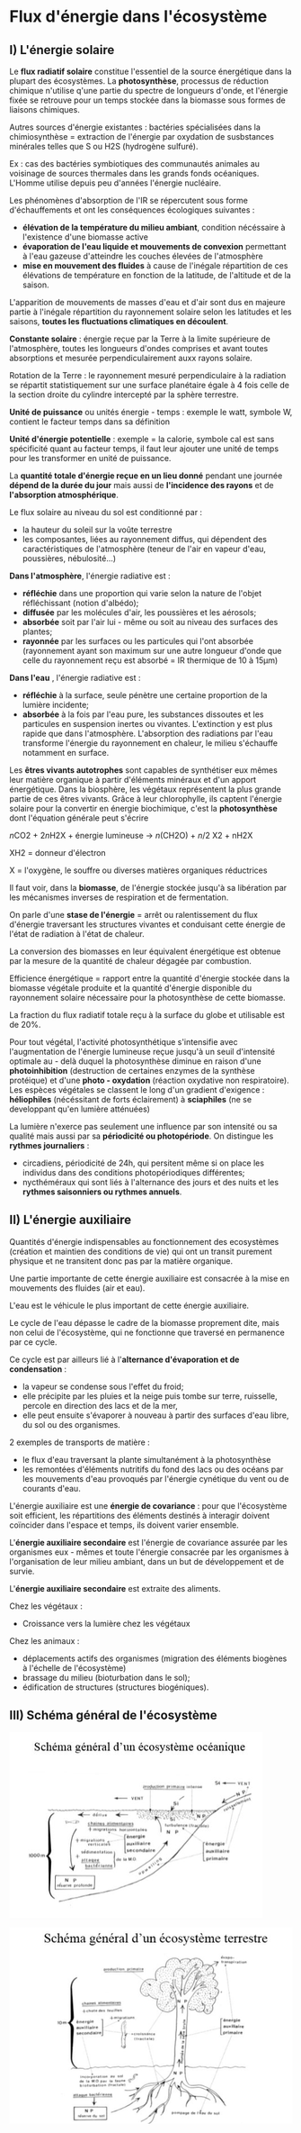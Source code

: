 # Flux d'énergie dans l'écosystème

## I) L'énergie solaire

Le **flux radiatif solaire** constitue l'essentiel de la source énergétique dans la plupart des écosystèmes. La **photosynthèse**, processus de réduction chimique n'utilise q'une partie du spectre de longueurs d'onde, et l'énergie fixée se retrouve pour un temps stockée dans la biomasse sous formes de liaisons chimiques.

Autres sources d'énergie existantes : bactéries spécialisées dans la chimiosynthèse = extraction de l'énergie par oxydation de susbstances minérales telles que S ou H2S (hydrogène sulfuré).

Ex : cas des bactéries symbiotiques des communautés animales au voisinage de sources thermales dans les grands fonds océaniques. L'Homme utilise depuis peu d'années l'énergie nucléaire.

Les phénomènes d'absorption de l'IR se répercutent sous forme d'échauffements et ont les conséquences écologiques suivantes :

* **élévation de la température du milieu ambiant**, condition nécéssaire à l'existence d'une biomasse active
* **évaporation de l'eau liquide et mouvements de convexion** permettant à l'eau gazeuse d'atteindre les couches élevées de l'atmosphère
* **mise en mouvement des fluides** à cause de l'inégale répartition de ces élévations de température en fonction de la latitude, de l'altitude et de la saison.

L'apparition de mouvements de masses d'eau et d'air sont dus en majeure partie à l'inégale répartition du rayonnement solaire selon les latitudes et les saisons, **toutes les fluctuations climatiques en découlent**.

**Constante solaire** : énergie reçue par la Terre à la limite supérieure de l'atmosphère, toutes les longueurs d'ondes comprises et avant toutes absorptions et mesurée perpendiculairement auxx rayons solaire.

Rotation de la Terre : le rayonnement mesuré perpendiculaire à la radiation se répartit statistiquement sur une surface planétaire égale à 4 fois celle de la section droite du cylindre intercepté par la sphère terrestre.

**Unité de puissance** ou unités énergie - temps : exemple le watt, symbole W, contient le facteur temps dans sa définition

**Unité d'énergie potentielle** : exemple = la calorie, symbole cal est sans spécificité quant au facteur temps, il faut leur ajouter une unité de temps pour les transformer en unité de puissance. 

La **quantité totale d'énergie reçue en un lieu donné** pendant une journée **dépend de la durée du jour** mais aussi de **l'incidence des rayons** et de **l'absorption atmosphérique**.

Le flux solaire au niveau du sol est conditionné par :

* la hauteur du soleil sur la voûte terrestre
* les composantes, liées au rayonnement diffus, qui dépendent des caractéristiques de l'atmosphère (teneur de l'air en vapeur d'eau, poussières, nébulosité...)

**Dans l'atmosphère**, l'énergie radiative est :

* **réfléchie** dans une proportion qui varie selon la nature de l'objet réfléchissant (notion d'albédo);
* **diffusée** par les molécules d'air, les poussières et les aérosols;
* **absorbée** soit par l'air lui - même ou soit au niveau des surfaces des plantes;
* **rayonnée** par les surfaces ou les particules qui l'ont absorbée (rayonnement ayant son maximum sur une autre longueur d'onde que celle du rayonnement reçu est absorbé = IR thermique de 10 à 15µm)

**Dans l'eau** , l'énergie radiative est :

* **réfléchie** à la surface, seule pénètre une certaine proportion de la lumière incidente;
* **absorbée** à la fois par l'eau pure, les substances dissoutes et les particules en suspension inertes ou vivantes. L'extinction y est plus rapide que dans l'atmosphère. L'absorption des radiations par l'eau transforme l'énergie du rayonnement en chaleur, le milieu s'échauffe notamment en surface.

Les **êtres vivants autotrophes** sont capables de synthétiser eux mêmes leur matière organique à partir d'éléments minéraux et d'un apport énergétique. Dans la biosphère, les végétaux représentent la plus grande partie de ces êtres vivants. Grâce à leur chlorophylle, ils captent l'énergie solaire pour la convertir en énergie biochimique, c'est la **photosynthèse** dont l'équation générale peut s'écrire 

*n*CO2 + 2*n*H2X + énergie lumineuse -> *n*(CH2O) + *n*/2 X2 + nH2X

XH2 = donneur d'électron

X = l'oxygène, le souffre ou diverses matières organiques réductrices

Il faut voir, dans la **biomasse**, de l'énergie stockée jusqu'à sa libération par les mécanismes inverses de respiration et de fermentation.

On parle d'une **stase de l'énergie** = arrêt ou ralentissement du flux d'énergie traversant les structures vivantes et conduisant cette énergie de l'état de radiation à l'état de chaleur.

La conversion des biomasses en leur équivalent énergétique est obtenue par la mesure de la quantité de chaleur dégagée par combustion.

Efficience énergétique = rapport entre la quantité d'énergie stockée dans la biomasse végétale produite et la quantité d'énergie disponible du rayonnement solaire nécessaire pour la photosynthèse de cette biomasse.

La fraction du flux radiatif totale reçu à la surface du globe et utilisable est de 20%.

Pour tout végétal, l'activité photosynthétique s'intensifie avec l'augmentation de l'énergie lumineuse reçue jusqu'à un seuil d'intensité optimale au - delà duquel la photosynthèse diminue en raison d'une **photoinhibition** (destruction de certaines enzymes de la synthèse protéique) et d'une **photo - oxydation** (réaction oxydative non respiratoire). Les espèces végétales se classent le long d'un gradient d'exigence : **héliophiles** (nécéssitant de forts éclairement) à **sciaphiles** (ne se developpant qu'en lumière atténuées)

La lumière n'exerce pas seulement une influence par son intensité ou sa qualité mais aussi par sa **périodicité ou photopériode**. On distingue les **rythmes journaliers** :

* circadiens, périodicité de 24h, qui persitent même si on place les individus dans des conditions photopériodiques différentes;
* nycthéméraux qui sont liés à l'alternance des jours et des nuits et les **rythmes saisonniers ou rythmes annuels**.

## II) L'énergie auxiliaire

Quantités d'énergie indispensables au fonctionnement des ecosystèmes (création et maintien des conditions de vie) qui ont un transit purement physique et ne transitent donc pas par la matière organique.

Une partie importante de cette énergie auxiliaire est consacrée à la mise en mouvements des fluides (air et eau).

L'eau est le véhicule le plus important de cette énergie auxiliaire.

Le cycle de l'eau dépasse le cadre de la biomasse proprement dite, mais non celui de l'écosystème, qui ne fonctionne que traversé en permanence par ce cycle.

Ce cycle est par ailleurs lié à l'**alternance d'évaporation et de condensation** :

* la vapeur se condense sous l'effet du froid; 
* elle précipite par les pluies et la neige puis tombe sur terre, ruisselle, percole en direction des lacs et de la mer, 
* elle peut ensuite s'évaporer à nouveau à partir des surfaces d'eau libre, du sol ou des organismes.

2 exemples de transports de matière :

* le flux d'eau traversant la plante simultanément à la photosynthèse
* les remontées d'éléments nutritifs du fond des lacs ou des océans par les mouvements d'eau provoqués par l'énergie cynétique du vent ou de courants d'eau.

L'énergie auxiliaire est une **énergie de covariance** : pour que l'écosystème soit efficient, les répartitions des éléments destinés à interagir doivent coïncider dans l'espace et temps, ils doivent varier ensemble.

L'**énergie auxiliaire secondaire** est l'énergie de covariance assurée par les organismes eux - mêmes et toute l'énergie consacrée par les organismes à l'organisation de leur milieu ambiant, dans un but de développement et de survie.

L'**énergie auxiliaire secondaire** est extraite des aliments.

Chez les végétaux :

* Croissance vers la lumière chez les végétaux

Chez les animaux : 

* déplacements actifs des organismes (migration des éléments biogènes à l'échelle de l'écosystème)
* brassage du milieu (bioturbation dans le sol);
* édification de structures (structures biogéniques).

## III) Schéma général de l'écosystème

![Ecosystème océanique](Images/ocean.JPG)

![Ecosystème terrestre](Images/terre.JPG)